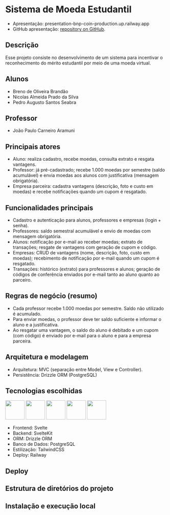 # Sistema de Moeda Estudantil 

- Apresentação: presentation-bnp-coin-production.up.railway.app
- GitHub apresentação: [repository on GitHub]([https://github.com/username/repository-name](https://github.com/brenin35/presentation-bnp-coin)).


## Descrição

Esse projeto consiste no desenvolvimento de um sistema para incentivar o reconhecimento do mérito estudantil por meio de uma moeda virtual. 

## Alunos

- Breno de Oliveira Brandão
- Nicolas Almeida Prado da Silva
-  Pedro Augusto Santos Seabra

## Professor

- João Paulo Carneiro Aramuni

## Principais atores

- Aluno: realiza cadastro, recebe moedas, consulta extrato e resgata vantagens.
- Professor: já pré-cadastrado; recebe 1.000 moedas por semestre (saldo acumulável) e envia moedas aos alunos com justificativa (mensagem obrigatória).
- Empresa parceira: cadastra vantagens (descrição, foto e custo em moedas) e recebe notificações quando um cupom é resgatado.

## Funcionalidades principais

- Cadastro e autenticação para alunos, professores e empresas (login + senha).
- Professores: saldo semestral acumulável e envio de moedas com mensagem obrigatória.
- Alunos: notificação por e-mail ao receber moedas; extrato de transações; resgate de vantagens com geração de cupom e código.
- Empresas: CRUD de vantagens (nome, descrição, foto, custo em moedas); recebimento de notificação por e-mail quando um cupom é resgatado.
- Transações: histórico (extrato) para professores e alunos; geração de códigos de conferência enviados por e-mail tanto ao aluno quanto ao parceiro.

## Regras de negócio (resumo)

- Cada professor recebe 1.000 moedas por semestre. Saldo não utilizado é acumulado.
- Para enviar moedas, o professor deve ter saldo suficiente e informar o aluno e a justificativa.
- Ao resgatar uma vantagem, o saldo do aluno é debitado e um cupom (com código) é enviado por e-mail para o aluno e para a empresa parceira.

## Arquitetura e modelagem

- Arquitetura: MVC (separação entre Model, View e Controller).
- Persistência: Drizzle ORM (PostgreSQL)

## Tecnologias escolhidas

<img width="60px" height="60px" src="https://cdn.jsdelivr.net/gh/devicons/devicon@latest/icons/svelte/svelte-original.svg" /> <img width="60px" height="60px" src="https://cdn.simpleicons.org/drizzle" /> <img width="60px" height="60px" src="https://cdn.jsdelivr.net/gh/devicons/devicon@latest/icons/postgresql/postgresql-original.svg" /> <img width="60px" height="60px" src="https://cdn.jsdelivr.net/gh/devicons/devicon@latest/icons/tailwindcss/tailwindcss-original.svg" />
<img width="60px" height="60px" src="https://railway.app/brand/logo-dark.svg" />

- Frontend: Svelte
- Backend: SvelteKit
- ORM: Drizzle ORM
- Banco de Dados: PostgreSQL
- Estilização: TailwindCSS
- Deploy: Railway 

## Deploy

## Estrutura de diretórios do projeto

## Instalação e execução local




